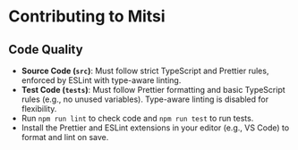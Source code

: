 # Contributing to Mitsi

## Code Quality

- **Source Code (`src`)**: Must follow strict TypeScript and Prettier rules, enforced by ESLint with type-aware linting.
- **Test Code (`tests`)**: Must follow Prettier formatting and basic TypeScript rules (e.g., no unused variables). Type-aware linting is disabled for flexibility.
- Run `npm run lint` to check code and `npm run test` to run tests.
- Install the Prettier and ESLint extensions in your editor (e.g., VS Code) to format and lint on save.
